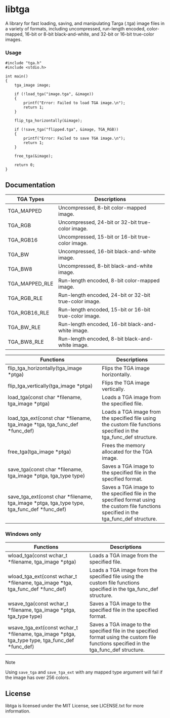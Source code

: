 libtga
======
A library for fast loading, saving, and manipulating Targa (.tga) image files in a variety of formats, including uncompressed, run-length encoded, color-mapped, 16-bit or 8-bit black-and-white, and 32-bit or 16-bit true-color images.

### Usage
```
#include "tga.h"
#include <stdio.h>

int main()
{
	tga_image image;
	
	if (!load_tga("image.tga", &image))
	{
		printf("Error: Failed to load TGA image.\n");
		return 1;
	}
	
	flip_tga_horizontally(&image);

	if (!save_tga("flipped.tga", &image, TGA_RGB))
	{
		printf("Error: Failed to save TGA image.\n");
		return 1;
	}

	free_tga(&image);

	return 0;
}
```

## Documentation
  
| TGA Types | Descriptions |
| --- | --- |
| TGA_MAPPED | Uncompressed, 8-bit color-mapped image. |
| TGA_RGB | Uncompressed, 24-bit or 32-bit true-color image. |
| TGA_RGB16 | Uncompressed, 15-bit or 16-bit true-color image. |
| TGA_BW | Uncompressed, 16-bit black-and-white image. |
| TGA_BW8 | Uncompressed, 8-bit black-and-white image. |
| TGA_MAPPED_RLE | Run-length encoded, 8-bit color-mapped image. |
| TGA_RGB_RLE | Run-length encoded, 24-bit or 32-bit true-color image. |
| TGA_RGB16_RLE | Run-length encoded, 15-bit or 16-bit true-color image. |
| TGA_BW_RLE | Run-length encoded, 16-bit black-and-white image. |
| TGA_BW8_RLE | Run-length encoded, 8-bit black-and-white image. |

| Functions | Descriptions |
| --- | --- |
| flip_tga_horizontally(tga_image *ptga) | Flips the TGA image horizontally. |
| flip_tga_vertically(tga_image *ptga) | Flips the TGA image vertically. |
| load_tga(const char *filename, tga_image *ptga) | Loads a TGA image from the specified file. |
| load_tga_ext(const char *filename, tga_image *tga, tga_func_def *func_def) | Loads a TGA image from the specified file using the custom file functions specified in the tga_func_def structure. |
| free_tga(tga_image *ptga) | Frees the memory allocated for the TGA image. |
| save_tga(const char *filename, tga_image *ptga, tga_type type) | Saves a TGA image to the specified file in the specified format. |
| save_tga_ext(const char *filename, tga_image *ptga, tga_type type, tga_func_def *func_def) | Saves a TGA image to the specified file in the specified format using the custom file functions specified in the tga_func_def structure. |

### Windows only

| Functions | Descriptions |
| --- | --- |
| wload_tga(const wchar_t *filename, tga_image *ptga) | Loads a TGA image from the specified file. |
| wload_tga_ext(const wchar_t *filename, tga_image *tga, tga_func_def *func_def) | Loads a TGA image from the specified file using the custom file functions specified in the tga_func_def structure. |
| wsave_tga(const wchar_t *filename, tga_image *ptga, tga_type type) | Saves a TGA image to the specified file in the specified format. |
| wsave_tga_ext(const wchar_t *filename, tga_image *ptga, tga_type type, tga_func_def *func_def) | Saves a TGA image to the specified file in the specified format using the custom file functions specified in the tga_func_def structure. |

> [!NOTE]
> Using ```save_tga``` and ```save_tga_ext``` with any mapped type argument will fail if the image has over 256 colors.

## License

libtga is licensed under the MIT License, see LICENSE.txt for more information.
